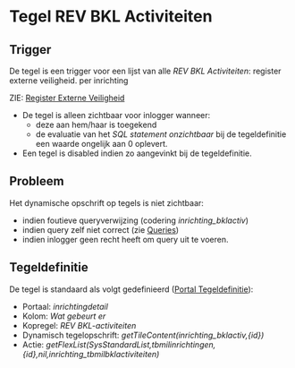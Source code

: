 # Tegel REV BKL Activiteiten

## Trigger

De tegel is een trigger voor een lijst van alle *REV BKL Activiteiten*: register externe veiligheid. per inrichting

ZIE: [Register Externe Veiligheid](/docs/instellen_inrichten/register_exrterne_veiligheid.md)

- De tegel is alleen zichtbaar voor inlogger wanneer:
  - deze aan hem/haar is toegekend
  - de evaluatie van het *SQL statement onzichtbaar* bij de tegeldefinitie een waarde ongelijk aan 0 oplevert.
- Een tegel is disabled indien zo aangevinkt bij de tegeldefinitie.

## Probleem

Het dynamische opschrift op tegels is niet zichtbaar:

- indien foutieve queryverwijzing (codering *inrichting_bklactiv*)
- indien query zelf niet correct (zie [Queries](/docs/instellen_inrichten/queries.md))
- indien inlogger geen recht heeft om query uit te voeren.

## Tegeldefinitie

De tegel is standaard als volgt gedefinieerd ([Portal Tegeldefinitie](/docs/instellen_inrichten/portaldefinitie/portal_tegel.md)):

- Portaal: *inrichtingdetail*
- Kolom: *Wat gebeurt er*
- Kopregel: *REV BKL-activiteiten*
- Dynamisch tegelopschrift: *getTileContent(inrichting_bklactiv,{id})*
- Actie: *getFlexList(SysStandardList,tbmilinrichtingen,{id},nil,inrichting_tbmilbklactiviteiten)*
